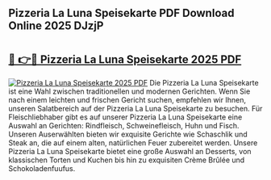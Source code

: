 ## Pizzeria La Luna Speisekarte PDF Download Online 2025 DJzjP

# <h2><a href="http://gce8fvp.nevu.top/?p=Pizzeria+La+Luna+Speisekarte">🔗 👉🔴 Pizzeria La Luna Speisekarte 2025 PDF</a></h2>

[![Pizzeria La Luna Speisekarte 2025 PDF](https://i.imgur.com/dBaPXMq.png)](http://gce8fvp.nevu.top/?p=Pizzeria+La+Luna+Speisekarte)
Die Pizzeria La Luna Speisekarte ist eine Wahl zwischen traditionellen und modernen Gerichten. Wenn Sie nach einem leichten und frischen Gericht suchen, empfehlen wir Ihnen, unseren Salatbereich auf der Pizzeria La Luna Speisekarte zu besuchen. Für Fleischliebhaber gibt es auf unserer Pizzeria La Luna Speisekarte eine Auswahl an Gerichten: Rindfleisch, Schweinefleisch, Huhn und Fisch. Unseren Auserwählten bieten wir exquisite Gerichte wie Schaschlik und Steak an, die auf einem alten, natürlichen Feuer zubereitet werden. Unsere Pizzeria La Luna Speisekarte bietet eine große Auswahl an Desserts, von klassischen Torten und Kuchen bis hin zu exquisiten Crème Brûlée und Schokoladenfuufus.
